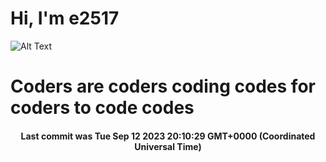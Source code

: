 # Hi, I'm e2517

![Alt Text](https://github.com/E2517/e2517/blob/master/images/background.gif)

# Coders are coders coding codes for coders to code codes

<h4 align="center">Last commit was Tue Sep 12 2023 20:10:29 GMT+0000 (Coordinated Universal Time)</h4>
